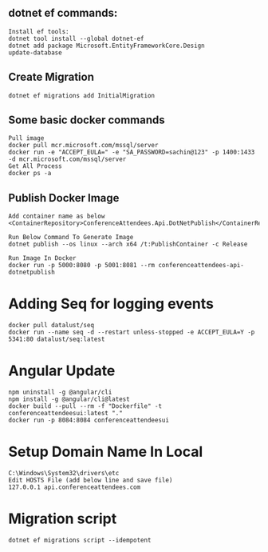 
## dotnet ef commands:
	Install ef tools:
	dotnet tool install --global dotnet-ef
	dotnet add package Microsoft.EntityFrameworkCore.Design
	update-database

## Create Migration
	dotnet ef migrations add InitialMigration

## Some basic docker commands
	Pull image
	docker pull mcr.microsoft.com/mssql/server
	docker run -e "ACCEPT_EULA=" -e "SA_PASSWORD=sachin@123" -p 1400:1433 -d mcr.microsoft.com/mssql/server
	Get All Process
	docker ps -a

## Publish Docker Image
	Add container name as below
	<ContainerRepository>ConferenceAttendees.Api.DotNetPublish</ContainerRepository>

	Run Below Command To Generate Image
	dotnet publish --os linux --arch x64 /t:PublishContainer -c Release

	Run Image In Docker
	docker run -p 5000:8080 -p 5001:8081 --rm conferenceattendees-api-dotnetpublish

# Adding Seq for logging events
	docker pull datalust/seq
	docker run --name seq -d --restart unless-stopped -e ACCEPT_EULA=Y -p 5341:80 datalust/seq:latest

# Angular Update
	npm uninstall -g @angular/cli
	npm install -g @angular/cli@latest
	docker build --pull --rm -f "Dockerfile" -t conferenceattendeesui:latest "."
	docker run -p 8084:8084 conferenceattendeesui

# Setup Domain Name In Local
	C:\Windows\System32\drivers\etc
	Edit HOSTS File (add below line and save file)
	127.0.0.1 api.conferenceattendees.com

# Migration script
	dotnet ef migrations script --idempotent